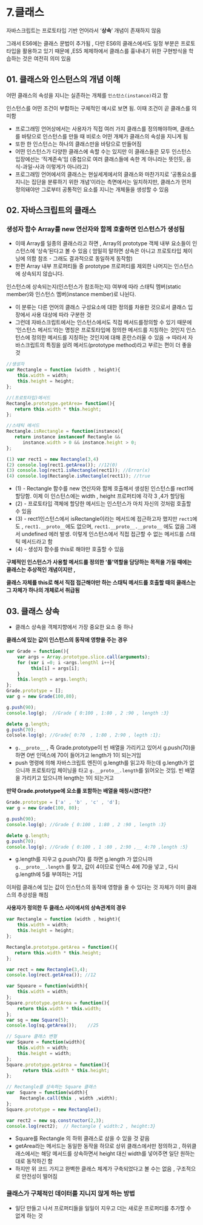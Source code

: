 # 7.클래스

자바스크립트는 프로토타입 기반 언어라서 ‘**상속**’ 개념이 존재하지 않음

그래서 ES6에는 클래스 문법이 추가됨 ,  다만 ES6의 클래스에서도 일정 부분은 프로토타입을 활용하고 있기 때문에 ,ES5 체제하에서 클래스를 흉내내기 위한 구현방식을 학습하는 것은 여전히 의미  있음

## 01. 클래스와 인스턴스의 개념 이해

어떤 클래스의 속성을 지니는 실존하는 개체를 `인스턴스(instance)`라고 함

인스턴스를 어떤 조건이 부합하는 구체적인 예시로 보면 됨. 이때 조건이 곧 클래스를 의미함

- 프로그래밍 언어상에서는 사용자가 직접 여러 가지 클래스를 정의해야하며, 클래스를 바탕으로 인스턴스를 만들 때 비로소 어떤 개체가 클래스의 속성을 지니게 됨
- 또한 한 인스턴스는 하나의 클래스만을 바탕으로 만들어짐
- 어떤 인스턴스가 다양한 클래스에 속할 수는 있지만 이 클래스들은 모두 인스턴스 입장에선는 ‘직계존속’임 (중첩으로 여러 클래스들에 속한 게 아니라는 뜻인듯, 음식-과일-사과 이렇게가 아니라고)
- 프로그래밍 언어에서의 클래스는 현실세게에서의 클래스와 마찬가지로 ‘공통요소를 지니는 집단을 분류하기 위한 개념’이라는 측면에서는 일치하지만, 클래스가 먼저 정의돼야만 그로부터 공통적인 요소를 지니는 개체들을 생성할 수 있음

## 02. 자바스크립트의 클래스

### 생성자 함수 Array를 new 연산자와 함께 호출하면 인스턴스가 생성됨

- 이때 Array를 일종의 클래스라고 하면 , Array의 prototype 객체 내부 요소들이 인스턴스에 ‘상속’된다고 볼 수 있음 ( 엄밀히 말하면 상속은 아니고 프로토타입 체이닝에 의함 참조 - 그래도 결과적으로 동일하게 동작함)
- 한편 Array 내부 프로퍼티들 중 prototype 프로퍼티를 제외한 나머지는 인스턴스에 상속되지 않습니다.

인스턴스에 상속되는지(인스턴스가 참조하는지) 여부에 따라 스태틱 멤버(static member)와 인스턴스 멤버(instance member)로 나뉜다.

- 이 분류는 다른 언어의 클래스 구성요소에 대한 정의를 차용한 것으로서 클래스 입장에서 사용 대상에 따라 구분한 것
- 그런데 자바스크립트에서는 인스턴스에서도 직접 메서드를정의할 수 있기 때문에 ‘인스턴스 메서드’라는 명칭은 프로토타입에 정의한 메서드를 지칭하는 것인지 인스턴스에 정의한 메서드를 지칭하는 것인지에 대해 혼란스러울 수 있음 → 따라서 자바스크립트의 특징을 살려 메서드(prototype method)라고 부르는 편이 더 좋을 것

```jsx
//생성자
var Rectangle = function (width , height){
    this.width = width;
    this.height = height;
};

//(프로토타입)메서드
Rectangle.prototype.getArea= function(){
   return this.width * this.height;
};

//스태틱 메서드
Rectangle.isRectangle = function(instance){
   return instance instanceof Rectangle &&
      instance.width > 0 && instance.height > 0;
};

(1) var rect1 = new Rectangle(3,4)
(2) console.log(rect1.getArea()); //12(0)
(3) console.log(rect1.isRectangle(rect1)); //Error(x)
(4) console.log(Rectangle.isRectangle(rect1)); //true
```

- (1) - Rectangle 함수를 new 연산자와 함께 호출해서 생성된 인스턴스를 rect1에 할당함. 이제 이 인스턴스에는 width , height 프로퍼티에 각각 3 ,4가 할당됨
- (2) -  프로토타입  객체에 할당한 메서드는 인스턴스가 마치 자신의 것처럼 호출할 수 있음
- (3) - rect1인스턴스에서 isRectangle이라는 메서드에 접근하고자 했지만 `rect1`에도 , `rect1.__proto__`에도 없으며, `rect1.__proto__.__proto__` 에도 없음 그래서 undefined 에러 발생. 이렇게 인스턴스에서 직접 접근할 수 없는 메서드를 스태틱 메서드라고 함
- (4) - 생성자 함수를 this로 해야만 호출할 수 있음

**구체적인 인스턴스가 사용할 메서드를 정의한 ‘틀’역할을 담당하는 목적을 가질 때에는 클래스는 추상적인 개념이지만 ,** 

**클래스 자체를 this로 해서 직접 접근해야만 하는 스태틱 메서드를 호출할 때의 클래스는 그 자체가 하나의 개체로서 취급됨**

## 03. 클래스 상속

- 클래스 상속을 객체지향에서 가장 중요한 요소 중 하나

**클래스에 있는 값이 인스턴스의 동작에 영향을 주는 경우**

```jsx
var Grade = function(){
    var args = Array.prototype.slice.call(arguments);
    for (var i =0; i <args.lengthl i++){
         this[i] = args[i];
    }
    this.length = args.length;
};
Grade.prototype = [];
var g = new Grade(100,80);

g.push(90);
console.log(g);  //Grade { 0:100 , 1:80 , 2 :90 , length :3}

delete g.length;
g.push(70);
colsole.log(g); //Grade{ 0:70  , 1:80 , 2:90 , legth :1};

```

- `g.__proto__` , 즉 Grade.prototype이 빈 배열을 가리키고 있어서 g.push(70)을 하면 0번 인덱스에 70이 들어가고 length가 1이 되는거임
- push 명령에 의해 자바스크립트 엔진이 g.length를 읽고자 하는데 g.length가 없으니까 프로토타입 체이닝을 타고 `g.__proto__.length`를 읽어오는 것임. 빈 배열을 가리키고 있으니까 length는 1이 되는거고

**만약 Grade.prototype에 요소를 포함하는 배열을 매칭시켰다면?**

```jsx
Grade.prototype = ['a' , 'b' , 'c' , 'd'];
var g = new Grade(100, 80);

g.push(90);
console.log(g); //Grade { 0:100 , 1:80 , 2 :90 , length :3}

delete g.length;
g.push(70);
console.log(g); //Grade { 0:100 , 1 :80 , 2:90 ,__ 4:70 ,length :5}
```

- g.length를 지우고 g.push(70) 를 하면 g.length 가 없으니까 `g.__proto__.length` 를 찾고, 값이 4이므로 인덱스 4에 70을 넣고 , 다시 g.length에 5를 부여하는 거임

이처럼 클래스에 있는 값이 인스턴스의 동작에 영향을 줄 수 있다는 것 자체가 이미 클래스의 추상성을 해침 

**사용자가 정의한 두 클래스 사이에서의 상속관계의 경우**

```jsx
var Rectangle = function (width , height){
    this.width = width;
    this.height = height;
};

Rectangle.prototype.getArea = function(){
   return this.width * this.height;
};

var rect = new Rectangle(3,4);
console.log(rect.getArea()); //12

var Squeare = function(width){
    this.width = width;
};
Square.prototype.getArea = function(){
    return this.width * this.width;
};
var sq = new Square(5);
console.log(sq.getArea());    //25

// Square 클래스 변형
var Sqaure = function(width){
    this.width = width;
    this.height = width;
};
Square.prototype.getArea = function(){
      return this.width * this.height;
};

// Rectangle를 상속하는 Square 클래스
var  Square = function(width){
     Rectangle.call(this , width ,width);
};
Square.prototype = new Rectangle();

var rect2 = new sq.constructor(2,3);
console.log(rect2);  // Rectangle { width:2 , height:3}
```

- Square를 Rectangle 의 하위 클래스로 삼을 수 있을 것 같음
- getArea라는 메서드는 동일한 동작을 하므로 상위 클래스에서만 정의하고 , 하위클래스에서는 해당 메서드를 상속하면서 height  대신 width를 넣어주면 일단 원하는대로 동작하긴 함
- 하지만 위 코드 가지고 완벽한 클래스 체계가 구축되었다고 볼 수는 없음 , 구조적으로 안전성이 떨어짐

### 클래스가 구체적인 데이터를 지니지 않게 하는 방법

- 일단 만들고 나서 프로퍼티들을 일일이 지우고 더는 새로운 프로퍼티를 추가할 수 없게 하는 것